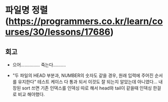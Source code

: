# 파일명 정렬(https://programmers.co.kr/learn/courses/30/lessons/17686)

## 회고

- 으어............... 죽는다..........

- "두 파일의 HEAD 부분과, NUMBER의 숫자도 같을 경우, 원래 입력에 주어진 순서를 유지한다" 테스트 케이스 다 통과 되서 이것도 잘 되는지 알았는데 아니였다... 내장된 sort 쓰면 기존 인덱스를 인덱싱 따로 해서 head와 tail이 같을때 인덱싱 한걸로 비교 해야했다.
